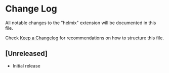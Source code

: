 # Change Log

All notable changes to the "helmix" extension will be documented in this file.

Check [Keep a Changelog](http://keepachangelog.com/) for recommendations on how to structure this file.

## [Unreleased]

- Initial release